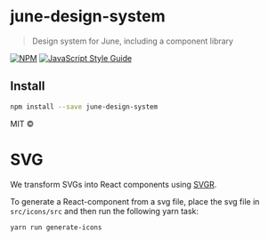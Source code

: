 # june-design-system

> Design system for June, including a component library

[![NPM](https://img.shields.io/npm/v/june-design-system.svg)](https://www.npmjs.com/package/june-design-system) [![JavaScript Style Guide](https://img.shields.io/badge/code_style-standard-brightgreen.svg)](https://standardjs.com)

## Install

```bash
npm install --save june-design-system
```

MIT © [](https://github.com/)

# SVG
We transform SVGs into React components using [SVGR](https://github.com/smooth-code/svgr).

To generate a React-component from a svg file, place the svg file in ```src/icons/src```
and then run the following yarn task:

```bash
yarn run generate-icons
```
